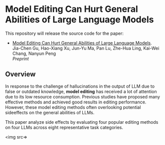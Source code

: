 # Model Editing Can Hurt General Abilities of Large Language Models
This repository will release the source code for the paper:
- [Model Editing Can Hurt General Abilities of Large Language Models](https://arxiv.org/pdf/2401.04700.pdf). <br>
  Jia-Chen Gu, Hao-Xiang Xu, Jun-Yu Ma, Pan Lu, Zhe-Hua Ling, Kai-Wei Chang, Nanyun Peng <br>
  _Preprint_ <br>

## Overview
In response to the challenge of hallucinations in the output of LLM due to false or outdated knowledge, **model editing** has received a lot of attention due to its low resource consumption. Previous studies have proposed many effective methods and achieved good results in editing performance. However, these model editing methods often overlooking potential sideeffects on the general abilities of LLMs.

This paper analyze side effects by evaluating four popular editing methods on four LLMs across eight representative task categories.

<img src=>
